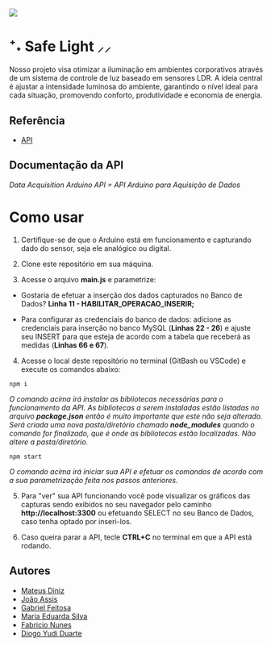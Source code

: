 
# <img src="../SafeLight2.0/Site/web-data-viz/public/assets/fotos/logo1.png">
# ⁺˖ Safe Light ⸝⸝

Nosso projeto visa otimizar a iluminação em ambientes corporativos através de um sistema de controle de luz baseado em sensores LDR. A ideia central é ajustar a intensidade luminosa do ambiente, garantindo o nível ideal para cada situação, promovendo conforto, produtividade e economia de energia.


## Referência

 - [API](https://github.com/BandTec/dat-acqu-ino)



## Documentação da API

_Data Acquisition Arduino API = API Arduino para Aquisição de Dados_


# Como usar

1. Certifique-se de que o Arduino está em funcionamento e capturando dado do sensor, seja ele analógico ou digital.

1. Clone este repositório em sua máquina.

1. Acesse o arquivo **main.js** e parametrize:

- Gostaria de efetuar a inserção dos dados capturados no Banco de Dados? **Linha 11 - HABILITAR_OPERACAO_INSERIR;**

- Para configurar as credenciais do banco de dados: adicione as credenciais para inserção no banco MySQL (**Linhas 22 - 26**) e ajuste seu INSERT para que esteja de acordo com a tabela que receberá as medidas (**Linhas 66 e 67**).

4. Acesse o local deste repositório no terminal (GitBash ou VSCode) e execute os comandos abaixo:

```
npm i
``` 
_O comando acima irá instalar as bibliotecas necessárias para o funcionamento da API. As bibliotecas a serem instaladas estão listadas no arquivo **package.json** então é muito importante que este não seja alterado. Será criada uma nova pasta/diretório chamado **node_modules** quando o comando for finalizado, que é onde as bibliotecas estão localizadas. Não altere a pasta/diretório._

```
npm start
``` 

_O comando acima irá iniciar sua API e efetuar os comandos de acordo com a sua parametrização feita nos passos anteriores._

5. Para "ver" sua API funcionando você pode visualizar os gráficos das capturas sendo exibidos no seu navegador pelo caminho **http://localhost:3300** ou efetuando SELECT no seu Banco de Dados, caso tenha optado por inseri-los.

6. Caso queira parar a API, tecle **CTRL+C** no terminal em que a API está rodando.



## Autores

- [Mateus Diniz](https://github.com/DinizSptech)
- [João Assis](https://github.com/jodroassis)
- [Gabriel Feitosa](https://github.com/gabrielpacificoo)
- [Maria Eduarda Silva](https://github.com/mahducosta)
- [Fabricio Nunes](https://github.com/Fabricio-Nunes-Ernandes)
- [Diogo Yudi Duarte](https://github.com/digobigo)

